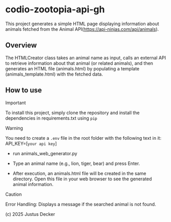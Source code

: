 # codio-zootopia-api-gh


This project generates a simple HTML page displaying information about animals fetched from the Animal API(https://api-ninjas.com/api/animals).

## Overview
The HTMLCreator class takes an animal name as input, calls an external API to retrieve information about that animal (or related animals), and then generates an HTML file (animals.html) by populating a template (animals_template.html) with the fetched data.


## How to use

> [!IMPORTANT] 
> To install this project, simply clone the repository and install the dependencies in requirements.txt using `pip`

> [!WARNING]
> You need to create a `.env` file in the root folder with the following text in it:
> API_KEY=[``your api key``]

- run animals_web_generator.py

- Type an animal name (e.g., lion, tiger, bear) and press Enter.

- After execution, an animals.html file will be created in the same directory. Open this file in your web browser to see the generated animal information.

> [!CAUTION]
> Error Handling: Displays a message if the searched animal is not found.

(c) 2025 Justus Decker